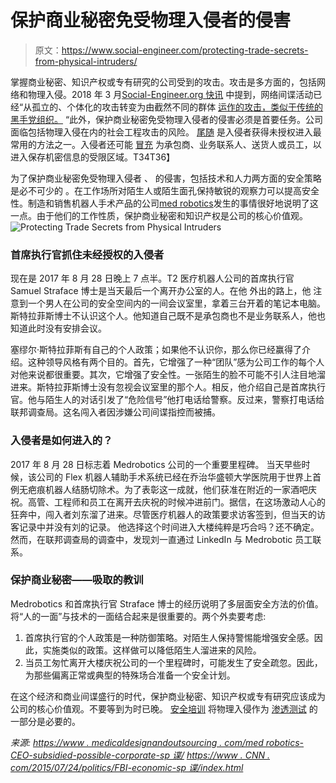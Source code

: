 # 保护商业秘密免受物理入侵者的侵害

> 原文：<https://www.social-engineer.com/protecting-trade-secrets-from-physical-intruders/>

掌握商业秘密、知识产权或专有研究的公司受到[](https://www.cnn.com/2015/07/24/politics/fbi-economic-espionage/index.html)的攻击。攻击是多方面的，包括网络和物理入侵。2018 年 3 月[Social-Engineer.org 快讯](https://www.social-engineer.org/newsletter/corporate-espionage-the-rise-of-the-cyber-mafia/) 中提到，网络间谍活动已经“从孤立的、个体化的攻击转变为由截然不同的群体 [运作的攻击，类似于传统的黑手党组织。](https://www.social-engineer.org/newsletter/corporate-espionage-the-rise-of-the-cyber-mafia/) “此外，保护商业秘密免受物理入侵者的侵害必须是首要任务。公司面临包括物理入侵在内的社会工程攻击的风险。 [尾随](https://www.social-engineer.org/framework/information-gathering/physical-methods-of-information-gathering/) 是入侵者获得未授权进入最常用的方法之一。入侵者还可能 [冒充](https://www.social-engineer.org/framework/attack-vectors/impersonation/) 为承包商、业务联系人、送货人或员工，以进入保存机密信息的受限区域。T34T36】

为了保护商业秘密免受物理入侵者 、 的侵害，包括技术和人力两方面的安全策略是必不可少的 。在工作场所对陌生人或陌生面孔保持敏锐的观察力可以提高安全性。制造和销售机器人手术产品的公司[med robotics](https://medrobotics.com/)发生的事情很好地说明了这一点。由于他们的工作性质，保护商业秘密和知识产权是公司的核心价值观。![Protecting Trade Secrets from Physical Intruders](img/e517d20c233698d5a740ab907e8002dc.png) 

### 首席执行官抓住未经授权的入侵者

现在是 2017 年 8 月 28 日晚上 7 点半。T2 医疗机器人公司的首席执行官 Samuel Straface 博士是当天最后一个离开办公室的人。在他 外出的路上，他 注意到一个男人在公司的安全空间内的一间会议室里，拿着三台开着的笔记本电脑。斯特拉菲斯博士不认识这个人。他知道自己既不是承包商也不是业务联系人，他也知道此时没有安排会议。

塞缪尔·斯特拉菲斯有自己的个人政策；如果他不认识你，那么你已经赢得了介绍。这种领导风格有两个目的。首先，它增强了一种“团队”感为公司工作的每个人对他来说都很重要。其次，它增强了安全性。一张陌生的脸不可能不引人注目地溜进来。斯特拉菲斯博士没有忽视会议室里的那个人。相反，他介绍自己是首席执行官。他与陌生人的对话引发了“危险信号”他打电话给警察。反过来，警察打电话给联邦调查局。这名闯入者因涉嫌公司间谍指控而被捕。

### 入侵者是如何进入的？

2017 年 8 月 28 日标志着 Medrobotics 公司的一个重要里程碑。 当天早些时候，该公司的 Flex 机器人辅助手术系统已经在乔治华盛顿大学医院用于世界上首例无疤痕机器人结肠切除术。为了表彰这一成就，他们获准在附近的一家酒吧庆祝。高管、工程师和员工在离开去庆祝的时候冲进前门。据信，在这场激动人心的狂奔中，闯入者刘东溜了进来。尽管医疗机器人的政策要求访客签到，但当天的访客记录中并没有刘的记录。 他选择这个时间进入大楼纯粹是巧合吗？还不确定。然而，在联邦调查局的调查中，发现刘一直通过 LinkedIn 与 Medrobotic 员工联系。

### 保护商业秘密——吸取的教训

Medrobotics 和首席执行官 Straface 博士的经历说明了多层面安全方法的价值。将“人的一面”与技术的一面结合起来是很重要的。两个外卖要考虑:

1.  首席执行官的个人政策是一种防御策略。对陌生人保持警惕能增强安全感。因此，实施类似的政策。这样做可以降低陌生人溜进来的风险。
2.  当员工匆忙离开大楼庆祝公司的一个里程碑时，可能发生了安全疏忽。因此，为那些偏离正常或典型的特殊场合准备一个安全计划。  

在这个经济和商业间谍盛行的时代，保护商业秘密、知识产权或专有研究应该成为公司的核心价值观。不要等到为时已晚。 [安全培训](https://www.social-engineer.com/social-engineering-penetration-test/) 将物理入侵作为 [渗透测试](https://www.social-engineer.org/framework/general-discussion/categories-social-engineers/penetration-testers/) 的一部分是必要的。

*来源:* [*https://www . medicaldesignandoutsourcing . com/med robotics-CEO-subsidied-possible-corporate-sp 谍/*](https://www.medicaldesignandoutsourcing.com/medrobotics-ceo-thwarted-possible-corporate-espionage/) [*https://www . CNN . com/2015/07/24/politics/FBI-economic-sp 谍/index.html*](https://www.cnn.com/2015/07/24/politics/fbi-economic-espionage/index.html)